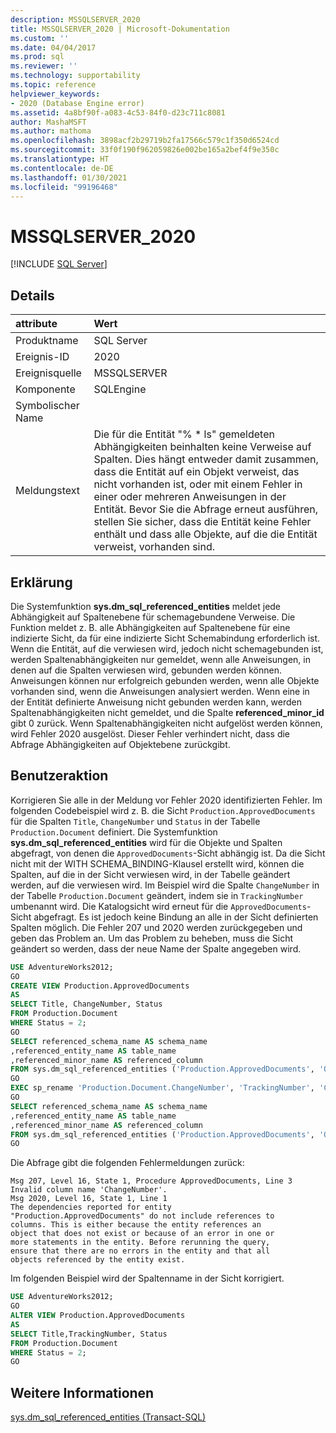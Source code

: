 ```yaml
---
description: MSSQLSERVER_2020
title: MSSQLSERVER_2020 | Microsoft-Dokumentation
ms.custom: ''
ms.date: 04/04/2017
ms.prod: sql
ms.reviewer: ''
ms.technology: supportability
ms.topic: reference
helpviewer_keywords:
- 2020 (Database Engine error)
ms.assetid: 4a8bf90f-a083-4c53-84f0-d23c711c8081
author: MashaMSFT
ms.author: mathoma
ms.openlocfilehash: 3898acf2b29719b2fa17566c579c1f350d6524cd
ms.sourcegitcommit: 33f0f190f962059826e002be165a2bef4f9e350c
ms.translationtype: HT
ms.contentlocale: de-DE
ms.lasthandoff: 01/30/2021
ms.locfileid: "99196468"
---
```

# <a name="mssqlserver_2020"></a>MSSQLSERVER_2020
 [!INCLUDE [SQL Server](../../includes/applies-to-version/sqlserver.md)]
  
## <a name="details"></a>Details  
  
| attribute | Wert |  
| :-------- | :---- |  
|Produktname|SQL Server|  
|Ereignis-ID|2020|  
|Ereignisquelle|MSSQLSERVER|  
|Komponente|SQLEngine|  
|Symbolischer Name||  
|Meldungstext|Die für die Entität "% * ls" gemeldeten Abhängigkeiten beinhalten keine Verweise auf Spalten. Dies hängt entweder damit zusammen, dass die Entität auf ein Objekt verweist, das nicht vorhanden ist, oder mit einem Fehler in einer oder mehreren Anweisungen in der Entität.  Bevor Sie die Abfrage erneut ausführen, stellen Sie sicher, dass die Entität keine Fehler enthält und dass alle Objekte, auf die die Entität verweist, vorhanden sind.|  
  
## <a name="explanation"></a>Erklärung  
Die Systemfunktion **sys.dm_sql_referenced_entities** meldet jede Abhängigkeit auf Spaltenebene für schemagebundene Verweise. Die Funktion meldet z. B. alle Abhängigkeiten auf Spaltenebene für eine indizierte Sicht, da für eine indizierte Sicht Schemabindung erforderlich ist. Wenn die Entität, auf die verwiesen wird, jedoch nicht schemagebunden ist, werden Spaltenabhängigkeiten nur gemeldet, wenn alle Anweisungen, in denen auf die Spalten verwiesen wird, gebunden werden können. Anweisungen können nur erfolgreich gebunden werden, wenn alle Objekte vorhanden sind, wenn die Anweisungen analysiert werden. Wenn eine in der Entität definierte Anweisung nicht gebunden werden kann, werden Spaltenabhängigkeiten nicht gemeldet, und die Spalte **referenced_minor_id** gibt 0 zurück. Wenn Spaltenabhängigkeiten nicht aufgelöst werden können, wird Fehler 2020 ausgelöst. Dieser Fehler verhindert nicht, dass die Abfrage Abhängigkeiten auf Objektebene zurückgibt.  
  
## <a name="user-action"></a>Benutzeraktion  
Korrigieren Sie alle in der Meldung vor Fehler 2020 identifizierten Fehler. Im folgenden Codebeispiel wird z. B. die Sicht `Production.ApprovedDocuments` für die Spalten `Title`, `ChangeNumber` und `Status` in der Tabelle `Production.Document` definiert. Die Systemfunktion **sys.dm_sql_referenced_entities** wird für die Objekte und Spalten abgefragt, von denen die `ApprovedDocuments`-Sicht abhängig ist. Da die Sicht nicht mit der WITH SCHEMA_BINDING-Klausel erstellt wird, können die Spalten, auf die in der Sicht verwiesen wird, in der Tabelle geändert werden, auf die verwiesen wird. Im Beispiel wird die Spalte `ChangeNumber` in der Tabelle `Production.Document` geändert, indem sie in `TrackingNumber` umbenannt wird. Die Katalogsicht wird erneut für die `ApprovedDocuments`-Sicht abgefragt. Es ist jedoch keine Bindung an alle in der Sicht definierten Spalten möglich. Die Fehler 207 und 2020 werden zurückgegeben und geben das Problem an. Um das Problem zu beheben, muss die Sicht geändert so werden, dass der neue Name der Spalte angegeben wird.  
  
```sql
USE AdventureWorks2012;  
GO  
CREATE VIEW Production.ApprovedDocuments  
AS  
SELECT Title, ChangeNumber, Status  
FROM Production.Document  
WHERE Status = 2;  
GO  
SELECT referenced_schema_name AS schema_name  
,referenced_entity_name AS table_name  
,referenced_minor_name AS referenced_column  
FROM sys.dm_sql_referenced_entities ('Production.ApprovedDocuments', 'OBJECT');  
GO  
EXEC sp_rename 'Production.Document.ChangeNumber', 'TrackingNumber', 'COLUMN';  
GO  
SELECT referenced_schema_name AS schema_name  
,referenced_entity_name AS table_name  
,referenced_minor_name AS referenced_column  
FROM sys.dm_sql_referenced_entities ('Production.ApprovedDocuments', 'OBJECT');  
GO
```
  
Die Abfrage gibt die folgenden Fehlermeldungen zurück:  
  
```
Msg 207, Level 16, State 1, Procedure ApprovedDocuments, Line 3  
Invalid column name 'ChangeNumber'.  
Msg 2020, Level 16, State 1, Line 1  
The dependencies reported for entity  
"Production.ApprovedDocuments" do not include references to  
columns. This is either because the entity references an  
object that does not exist or because of an error in one or  
more statements in the entity. Before rerunning the query,  
ensure that there are no errors in the entity and that all  
objects referenced by the entity exist.
```
  
Im folgenden Beispiel wird der Spaltenname in der Sicht korrigiert.  
  
```sql
USE AdventureWorks2012;  
GO  
ALTER VIEW Production.ApprovedDocuments  
AS  
SELECT Title,TrackingNumber, Status  
FROM Production.Document  
WHERE Status = 2;  
GO
```
  
## <a name="see-also"></a>Weitere Informationen  
[sys.dm_sql_referenced_entities &#40;Transact-SQL&#41;](~/relational-databases/system-dynamic-management-views/sys-dm-sql-referenced-entities-transact-sql.md)  
  
